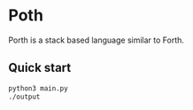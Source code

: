 # Poth

Porth is a stack based language similar to Forth.

## Quick start

```sh
python3 main.py
./output
```